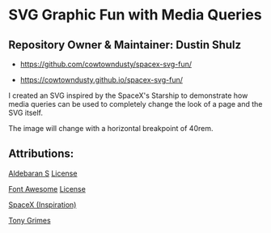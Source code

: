 # SVG Graphic Fun with Media Queries

## Repository Owner & Maintainer: Dustin Shulz

- https://github.com/cowtowndusty/spacex-svg-fun/

- https://cowtowndusty.github.io/spacex-svg-fun/

I created an SVG inspired by the SpaceX's Starship to demonstrate how media queries can be used to completely change the look of a page and the SVG itself.

The image will change with a horizontal breakpoint of 40rem.

## Attributions:

[Aldebaran S](https://unsplash.com/photos/qtRF_RxCAo0)
[License](https://unsplash.com/license)

[Font Awesome](https://fontawesome.com/icons/meteor)
[License](https://fontawesome.com/license)

[SpaceX (Inspiration)](https://www.spacex.com/vehicles/starship/)

[Tony Grimes](https://codepen.io/acidtone/)





